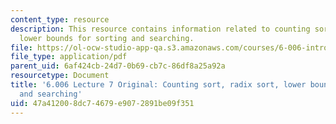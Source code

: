 ```yaml
---
content_type: resource
description: This resource contains information related to counting sort, radix sort,
  lower bounds for sorting and searching.
file: https://ol-ocw-studio-app-qa.s3.amazonaws.com/courses/6-006-introduction-to-algorithms-fall-2011/47a412008dc74679e9072891be09f351_MIT6_006F11_lec07_orig.pdf
file_type: application/pdf
parent_uid: 6af424cb-24d7-0b69-cb7c-86df8a25a92a
resourcetype: Document
title: '6.006 Lecture 7 Original: Counting sort, radix sort, lower bounds for sorting
  and searching'
uid: 47a41200-8dc7-4679-e907-2891be09f351
---
```

